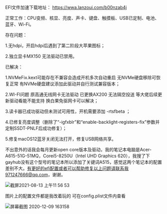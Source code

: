 
EFI文件加速下载地址： https://wwa.lanzoui.com/b00nzab4j 

正常工作：CPU变频、核显、亮度、声卡、键盘、触摸板、USB已定制、电池、蓝牙、Wi-Fi。

存在问题：

1.无hdpi，开启hdpi后遇到了第二阶段大苹果图标；

2.独立显卡MX150 无法驱动已禁用。

已解决：

1.NVMeFix.kext可能存在不兼容会造成开机多次自动重启 无NVMe硬盘移除可恢复正常 有NVMe硬盘建议添加此驱动并自行测试兼容版本；

2.WI-FI问题 原高通无线网卡无法驱动 已更换AX200 无法隔空投送 等大佬后续更新驱动看能不能支持 换白果免驱网卡可以解决；

3.读卡器已成功驱动但未测试可用性，开机需要添加 -rtsfbeta ；

4.已修复亮度调整（删除了“-igfxblr”和“enable-backlight-registers-fix”参数并定制SSDT-PNLF后成功修复）；

5.修复macOS12蓝牙关闭无法打开，修复USB网络共享。

不出意外的话我会每月更新open core版本及驱动，我的笔记本电脑是Acer-A615-51G-51MQ，Corei5-8250U（Intel UHD Graphics 620），我搜了下gayhub没有这个型号的笔记本所以添加了关键词A515，感觉这两个笔记本的配置差别不大。有更好的efi配置或者可以帮助修复以上问题请联系我971247666@qq.com，谢谢。

![截屏2021-08-13 上午11 56 53](https://user-images.githubusercontent.com/67421836/129302893-6cb3954e-9356-4dc9-80e0-000f0ea93af2.png)

图片上的配置文件都是我改着玩的 可在config.plist文件内查看

![屏幕截图 2020-12-09 163158](https://user-images.githubusercontent.com/67421836/129293568-424256ba-1b45-428f-8a57-f515ef3cb905.png)
